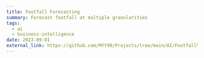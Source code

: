 ```yaml
---
title: Footfall Forecasting
summary: Forecast footfall at multiple granularities
tags:
  - ai
  - business-intelligence
date: 2023-09-01
external_link: https://github.com/MYY99/Projects/tree/main/AI/Footfall%20Forecasting
---
```

